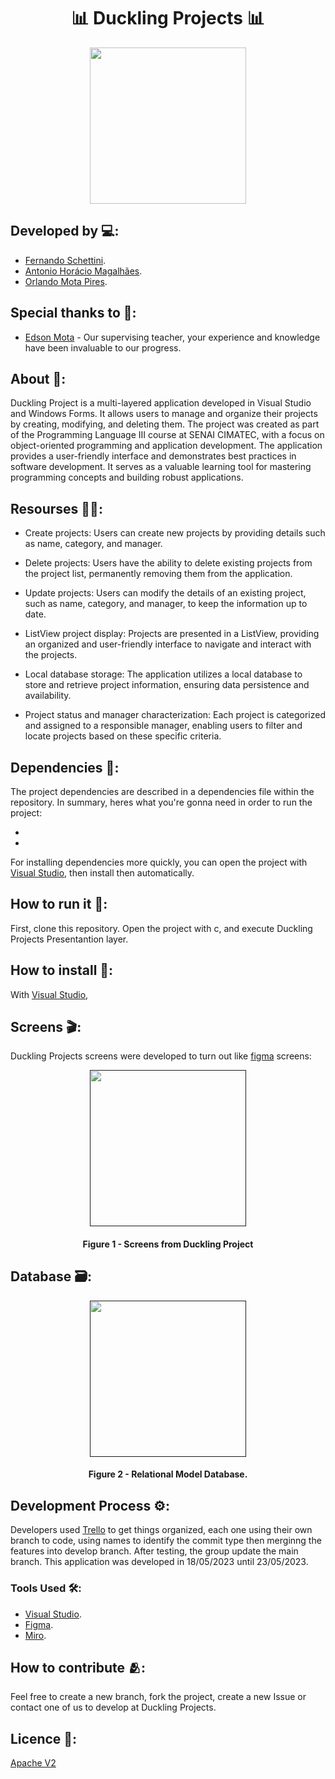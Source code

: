 <h1 align="center">📊 Duckling Projects 📊</h1>

<div align="center">
	<a href="link_for_webite">
	<img height = "250em" src = "https://github.com/orlandomotapires/Duckling-Project/assets/80331486/26d366d4-bd39-4515-a713-52140a2f2c73" />
    </a>
</div>

## Developed by 💻:
- [Fernando Schettini](https://github.com/FernandoSchett).
- [Antonio Horácio Magalhães](https://github.com/AntonioHoracio77).
- [Orlando Mota Pires](https://github.com/orlandomotapires).

## Special thanks to 🥰:

- [Edson Mota](https://github.com/edsonmottac) - Our supervising teacher, your experience and knowledge have been invaluable to our progress.

## About 🤔:

Duckling Project is a multi-layered application developed in Visual Studio and Windows Forms. It allows users to manage and organize their projects by creating, modifying, and deleting them. The project was created as part of the Programming Language III course at SENAI CIMATEC, with a focus on object-oriented programming and application development. The application provides a user-friendly interface and demonstrates best practices in software development. It serves as a valuable learning tool for mastering programming concepts and building robust applications.

## Resourses 🧑‍🔬:

- Create projects: Users can create new projects by providing details such as name, category, and manager.

- Delete projects: Users have the ability to delete existing projects from the project list, permanently removing them from the application.

- Update projects: Users can modify the details of an existing project, such as name, category, and manager, to keep the information up to date.

- ListView project display: Projects are presented in a ListView, providing an organized and user-friendly interface to navigate and interact with the projects.

- Local database storage: The application utilizes a local database to store and retrieve project information, ensuring data persistence and availability.

- Project status and manager characterization: Each project is categorized and assigned to a responsible manager, enabling users to filter and locate projects based on these specific criteria.

## Dependencies 🚚:

The project dependencies are described in a dependencies file within the repository. In summary, heres what you're gonna need in order to run the project:

- 
- 

For installing dependencies more quickly, you can open the project with [Visual Studio](https://visualstudio.microsoft.com/pt-br/), then install then automatically.

## How to run it 🏃:

First, clone this repository. Open the project with c, and execute Duckling Projects Presentantion layer.

## How to install 🔬:

With [Visual Studio](https://visualstudio.microsoft.com/pt-br/),

## Screens 🎬:

Duckling Projects screens were developed to turn out like [figma](https://www.figma.com/file/il1QnVCtd39ASEbV6NUCwT/Duckling-Projects?type=design&node-id=0%3A1&t=ci8Bg1jgLeJNC5KO-1) screens:

<div align="center">
	<a href="">
	<img height = "250em" src = "" />
    </a>
</div>
<h4 align="center">Figure 1 - Screens from Duckling Project </h4>

## Database 🗃️:

<div align="center">
	<a href="">
	<img height = "250em" src = "https://github.com/orlandomotapires/Duckling-Project/assets/80331486/27107fbe-6b60-49b9-894a-f4f7091c2c23" />
    </a>
</div>

<h4 align="center">Figure 2 - Relational Model Database.</h4>

## Development Process ⚙️:

Developers used [Trello]() to get things organized, each one using their own branch to code, using names to identify the commit type then merginng the features into develop branch. After testing, the group update the main branch. This application was developed in 18/05/2023 until 23/05/2023.

### Tools Used 🛠️: 

- [Visual Studio](https://visualstudio.microsoft.com/pt-br/).
- [Figma](https://www.figma.com).
- [Miro](https://miro.com/pt/).

## How to contribute 🫂:

Feel free to create a new branch, fork the project, create a new Issue or contact one of us to develop at Duckling Projects.

## Licence 📜:

[Apache V2](https://choosealicense.com/licenses/apache-2.0/)
